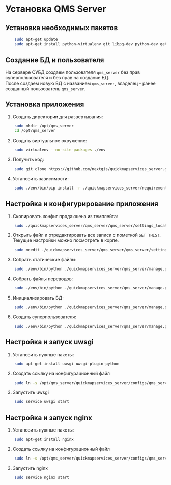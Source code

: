 # Установка QMS Server

## Установка необходимых пакетов  
```bash  
    sudo apt-get update
    sudo apt-get install python-virtualenv git libpq-dev python-dev gettext libjpeg-dev libtiff-dev libfreetype6-dev
```



## Создание БД и пользователя
На сервере СУБД создаем пользователя ```qms_server``` без прав суперпользователя и без прав на создание БД.  
После создаем новую БД с названием ```qms_server```, владелец - ранее созданный пользователь ```qms_server```.   


## Установка приложения

1. Создать директории для развертывания:   
```bash  
    sudo mkdir /opt/qms_server  
    cd /opt/qms_server  
```

2. Создать виртуальное окружение:
```bash
    sudo virtualenv --no-site-packages ./env
```
  
3. Получить код:  
```bash
    sudo git clone https://github.com/nextgis/quickmapservices_server.git  
```
  
4. Установить зависимости:  
```bash
    sudo ./env/bin/pip install -r ./quickmapservices_server/requirements.txt  
```  
    
## Настройка и конфигурирование приложения

1. Скопировать конфиг продакшена из темплейта:
```bash
    sudo ./quickmapservices_server/qms_server/qms_server/settings_local.py_template ./quickmapservices_server/qms_server/qms_server/settings_local.py
```  
  
2. Открыть файл и отредактировать все записи с пометкой ```SET THIS!```. Текущие настройки можно посмотреть в корпе.
```bash
    sudo mcedit ./quickmapservices_server/qms_server/qms_server/settings_local.py
```  


3. Собрать статические файлы:
```bash
    sudo ./env/bin/python ./quickmapservices_server/qms_server/manage.py collectstatic
```  

4. Собрать файлы переводов:
```bash
    sudo ./env/bin/python ./quickmapservices_server/qms_server/manage.py compilemessages
```  

5. Инициализировать БД:
```bash
    sudo ./env/bin/python ./quickmapservices_server/qms_server/manage.py migrate
```  

6. Создать суперпользователя:
```bash
    sudo ./env/bin/python ./quickmapservices_server/qms_server/manage.py createsuperuser
```  

  
## Настройка и запуск uwsgi
  
1. Установить нужные пакеты:
```bash
    sudo apt-get install uwsgi uwsgi-plugin-python
```  

2. Создать ссылку на конфигурационный файл
```bash
    sudo ln -s /opt/qms_server/quickmapservices_server/configs/qms_server_uwsgi.ini /etc/uwsgi/apps-enabled/
```  

3. Запустить uwsgi
```bash
    sudo service uwsgi start
```  

  
## Настройка и запуск nginx
  
1. Установить нужные пакеты:
```bash
    sudo apt-get install nginx
```  

2. Создать ссылку на конфигурационный файл
```bash
    sudo ln -s /opt/qms_server/quickmapservices_server/configs/qms_server_nginx.conf /etc/nginx/sites-enabled/
```  

3. Запустить nginx
```bash
    sudo service nginx start
```  
